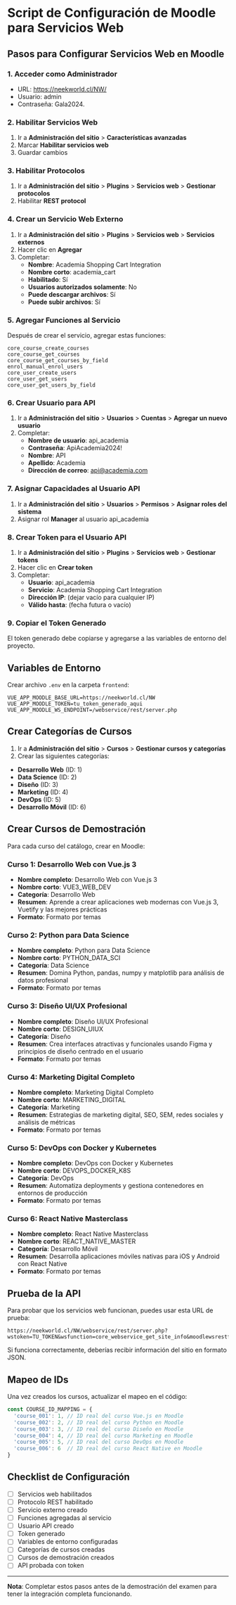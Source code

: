 # Script de Configuración de Moodle para Servicios Web

## Pasos para Configurar Servicios Web en Moodle

### 1. Acceder como Administrador
- URL: https://neekworld.cl/NW/
- Usuario: admin
- Contraseña: Gala2024.

### 2. Habilitar Servicios Web
1. Ir a **Administración del sitio** > **Características avanzadas**
2. Marcar **Habilitar servicios web**
3. Guardar cambios

### 3. Habilitar Protocolos
1. Ir a **Administración del sitio** > **Plugins** > **Servicios web** > **Gestionar protocolos**
2. Habilitar **REST protocol**

### 4. Crear un Servicio Web Externo
1. Ir a **Administración del sitio** > **Plugins** > **Servicios web** > **Servicios externos**
2. Hacer clic en **Agregar**
3. Completar:
   - **Nombre**: Academia Shopping Cart Integration
   - **Nombre corto**: academia_cart
   - **Habilitado**: Sí
   - **Usuarios autorizados solamente**: No
   - **Puede descargar archivos**: Sí
   - **Puede subir archivos**: Sí

### 5. Agregar Funciones al Servicio
Después de crear el servicio, agregar estas funciones:

```
core_course_create_courses
core_course_get_courses
core_course_get_courses_by_field
enrol_manual_enrol_users
core_user_create_users
core_user_get_users
core_user_get_users_by_field
```

### 6. Crear Usuario para API
1. Ir a **Administración del sitio** > **Usuarios** > **Cuentas** > **Agregar un nuevo usuario**
2. Completar:
   - **Nombre de usuario**: api_academia
   - **Contraseña**: ApiAcademia2024!
   - **Nombre**: API
   - **Apellido**: Academia
   - **Dirección de correo**: api@academia.com

### 7. Asignar Capacidades al Usuario API
1. Ir a **Administración del sitio** > **Usuarios** > **Permisos** > **Asignar roles del sistema**
2. Asignar rol **Manager** al usuario api_academia

### 8. Crear Token para el Usuario API
1. Ir a **Administración del sitio** > **Plugins** > **Servicios web** > **Gestionar tokens**
2. Hacer clic en **Crear token**
3. Completar:
   - **Usuario**: api_academia
   - **Servicio**: Academia Shopping Cart Integration
   - **Dirección IP**: (dejar vacío para cualquier IP)
   - **Válido hasta**: (fecha futura o vacío)

### 9. Copiar el Token Generado
El token generado debe copiarse y agregarse a las variables de entorno del proyecto.

## Variables de Entorno

Crear archivo `.env` en la carpeta `frontend`:

```env
VUE_APP_MOODLE_BASE_URL=https://neekworld.cl/NW
VUE_APP_MOODLE_TOKEN=tu_token_generado_aqui
VUE_APP_MOODLE_WS_ENDPOINT=/webservice/rest/server.php
```

## Crear Categorías de Cursos

1. Ir a **Administración del sitio** > **Cursos** > **Gestionar cursos y categorías**
2. Crear las siguientes categorías:

- **Desarrollo Web** (ID: 1)
- **Data Science** (ID: 2)  
- **Diseño** (ID: 3)
- **Marketing** (ID: 4)
- **DevOps** (ID: 5)
- **Desarrollo Móvil** (ID: 6)

## Crear Cursos de Demostración

Para cada curso del catálogo, crear en Moodle:

### Curso 1: Desarrollo Web con Vue.js 3
- **Nombre completo**: Desarrollo Web con Vue.js 3
- **Nombre corto**: VUE3_WEB_DEV
- **Categoría**: Desarrollo Web
- **Resumen**: Aprende a crear aplicaciones web modernas con Vue.js 3, Vuetify y las mejores prácticas
- **Formato**: Formato por temas

### Curso 2: Python para Data Science
- **Nombre completo**: Python para Data Science
- **Nombre corto**: PYTHON_DATA_SCI
- **Categoría**: Data Science
- **Resumen**: Domina Python, pandas, numpy y matplotlib para análisis de datos profesional
- **Formato**: Formato por temas

### Curso 3: Diseño UI/UX Profesional
- **Nombre completo**: Diseño UI/UX Profesional
- **Nombre corto**: DESIGN_UIUX
- **Categoría**: Diseño
- **Resumen**: Crea interfaces atractivas y funcionales usando Figma y principios de diseño centrado en el usuario
- **Formato**: Formato por temas

### Curso 4: Marketing Digital Completo
- **Nombre completo**: Marketing Digital Completo
- **Nombre corto**: MARKETING_DIGITAL
- **Categoría**: Marketing
- **Resumen**: Estrategias de marketing digital, SEO, SEM, redes sociales y análisis de métricas
- **Formato**: Formato por temas

### Curso 5: DevOps con Docker y Kubernetes
- **Nombre completo**: DevOps con Docker y Kubernetes
- **Nombre corto**: DEVOPS_DOCKER_K8S
- **Categoría**: DevOps
- **Resumen**: Automatiza deployments y gestiona contenedores en entornos de producción
- **Formato**: Formato por temas

### Curso 6: React Native Masterclass
- **Nombre completo**: React Native Masterclass
- **Nombre corto**: REACT_NATIVE_MASTER
- **Categoría**: Desarrollo Móvil
- **Resumen**: Desarrolla aplicaciones móviles nativas para iOS y Android con React Native
- **Formato**: Formato por temas

## Prueba de la API

Para probar que los servicios web funcionan, puedes usar esta URL de prueba:

```
https://neekworld.cl/NW/webservice/rest/server.php?wstoken=TU_TOKEN&wsfunction=core_webservice_get_site_info&moodlewsrestformat=json
```

Si funciona correctamente, deberías recibir información del sitio en formato JSON.

## Mapeo de IDs

Una vez creados los cursos, actualizar el mapeo en el código:

```javascript
const COURSE_ID_MAPPING = {
  'course_001': 1, // ID real del curso Vue.js en Moodle
  'course_002': 2, // ID real del curso Python en Moodle
  'course_003': 3, // ID real del curso Diseño en Moodle
  'course_004': 4, // ID real del curso Marketing en Moodle
  'course_005': 5, // ID real del curso DevOps en Moodle
  'course_006': 6  // ID real del curso React Native en Moodle
}
```

## Checklist de Configuración

- [ ] Servicios web habilitados
- [ ] Protocolo REST habilitado
- [ ] Servicio externo creado
- [ ] Funciones agregadas al servicio
- [ ] Usuario API creado
- [ ] Token generado
- [ ] Variables de entorno configuradas
- [ ] Categorías de cursos creadas
- [ ] Cursos de demostración creados
- [ ] API probada con token

---

**Nota**: Completar estos pasos antes de la demostración del examen para tener la integración completa funcionando.
